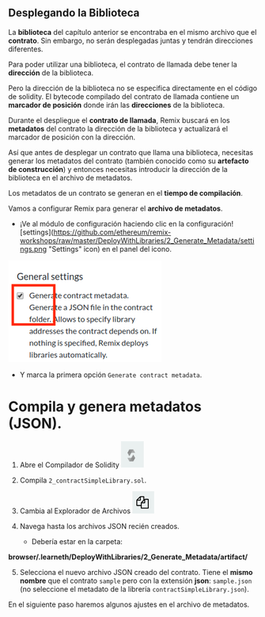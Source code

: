 ## Desplegando la Biblioteca

La **biblioteca** del capítulo anterior se encontraba en el mismo archivo que el **contrato**. Sin embargo, no serán desplegadas juntas y tendrán direcciones diferentes.

Para poder utilizar una biblioteca, el contrato de llamada debe tener la **dirección** de la biblioteca.

Pero la dirección de la biblioteca no se especifica directamente en el código de solidity. El bytecode compilado del contrato de llamada contiene un **marcador de posición** donde irán las **direcciones** de la biblioteca.

Durante el despliegue el **contrato de llamada**, Remix buscará en los **metadatos** del contrato la dirección de la biblioteca y actualizará el marcador de posición con la dirección.

Así que antes de desplegar un contrato que llama una biblioteca, necesitas generar los metadatos del contrato (también conocido como su **artefacto de construcción**) y entonces necesitas introducir la dirección de la biblioteca en el archivo de metadatos.

Los metadatos de un contrato se generan en el **tiempo de compilación**.

Vamos a configurar Remix para generar el **archivo de metadatos**.

 - ¡Ve al módulo de configuración haciendo clic en la configuración![settings](https://github.com/ethereum/remix-workshops/raw/master/DeployWithLibraries/2_Generate_Metadata/settings.png "Settings" icon) en el panel del icono.

![settings module](https://github.com/ethereum/remix-workshops/raw/master/DeployWithLibraries/2_Generate_Metadata/remix_settings.png "Settings Module")

 - Y marca la primera opción `Generate contract metadata`.

# Compila y genera metadatos (JSON).

1. Abre el Compilador de Solidity ![Solidity Compiler](https://github.com/ethereum/remix-workshops/raw/master/DeployWithLibraries/2_Generate_Metadata/remix_icon_solidity.png "Solidity Compiler")

2. Compila `2_contractSimpleLibrary.sol`.

3. Cambia al Explorador de Archivos ![File Explorer](https://github.com/ethereum/remix-workshops/raw/master/DeployWithLibraries/2_Generate_Metadata/remix_file_explorer.png "File Explorer")

4. Navega hasta los archivos JSON recién creados.
    - Debería estar en la carpeta:

**browser/.learneth/DeployWithLibraries/2_Generate_Metadata/artifact/**

5. Selecciona el nuevo archivo JSON creado del contrato.  Tiene el **mismo nombre** que el contrato `sample` pero con la extensión **json**: `sample.json` (no seleccione el metadato de la librería `contractSimpleLibrary.json`).

En el siguiente paso haremos algunos ajustes en el archivo de metadatos.
